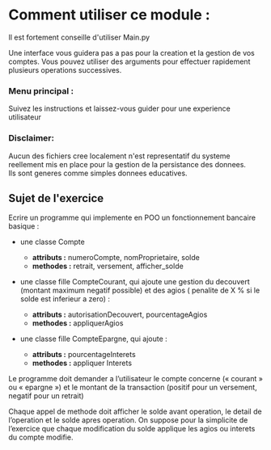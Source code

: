 # Comment utiliser ce module :

Il est fortement conseille d'utiliser Main.py

Une interface vous guidera pas a pas pour la creation et la gestion de vos comptes. Vous pouvez utiliser des arguments
pour effectuer rapidement plusieurs operations successives.

### Menu principal :

Suivez les instructions et laissez-vous guider pour une experience utilisateur

### Disclaimer:

Aucun des fichiers cree localement n'est representatif du systeme reellement mis en place pour la gestion de la
persistance des donnees.\
Ils sont generes comme simples donnees educatives.

## Sujet de l'exercice

Ecrire un programme qui implemente en POO un fonctionnement bancaire basique :

- une classe Compte
    - **attributs :** numeroCompte, nomProprietaire, solde
    - **methodes :** retrait, versement, afficher_solde

- une classe fille CompteCourant, qui ajoute une gestion du decouvert (montant maximum negatif possible) et des agios (
  penalite de X % si le solde est inferieur a zero) :
    - **attributs :** autorisationDecouvert, pourcentageAgios
    - **methodes :** appliquerAgios

- une classe fille CompteEpargne, qui ajoute :
    - **attributs :** pourcentageInterets
    - **methodes :** appliquer Interets

Le programme doit demander a l’utilisateur le compte concerne (« courant » ou « epargne ») et le montant de la
transaction (positif pour un versement, negatif pour un retrait)

Chaque appel de methode doit afficher le solde avant operation, le detail de l’operation et le solde apres operation. On
suppose pour la simplicite de l’exercice que chaque modification du solde applique les agios ou interets du compte
modifie.

